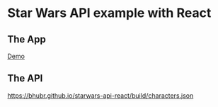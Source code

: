 # Star Wars API example with React

## The App

[Demo](https://bhubr.github.io/starwars-api-react)

## The API

https://bhubr.github.io/starwars-api-react/build/characters.json
